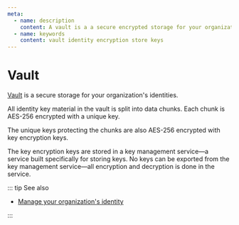 ```yaml
---
meta:
  - name: description
    content: A vault is a a secure encrypted storage for your organization's identities on the Chainstack managed blockchain services platform.
  - name: keywords
    content: vault identity encryption store keys
---
```


# Vault

<a href="https://console.chainstack.com/vault" target="_blank">Vault</a> is a secure storage for your organization's identities.

All identity key material in the vault is split into data chunks. Each chunk is AES-256 encrypted with a unique key.

The unique keys protecting the chunks are also AES-256 encrypted with key encryption keys.

The key encryption keys are stored in a key management service—a service built specifically for storing keys. No keys can be exported from the key management service—all encryption and decryption is done in the service.

::: tip See also

* [Manage your organization's identity](/platform/manage-your-organization-identity)

:::
